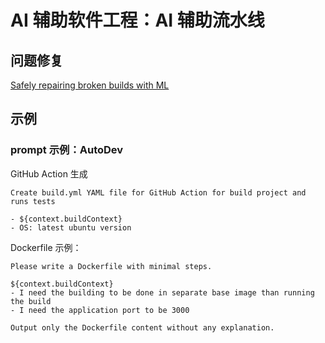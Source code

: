 #  AI 辅助软件工程：AI 辅助流水线

## 问题修复

[Safely repairing broken builds with ML](https://research.google/blog/safely-repairing-broken-builds-with-ml/)


## 示例

### prompt 示例：AutoDev

GitHub Action 生成

```Velocity
Create build.yml YAML file for GitHub Action for build project and runs tests

- ${context.buildContext}
- OS: latest ubuntu version
```

Dockerfile 示例：

```Velocity
Please write a Dockerfile with minimal steps.

${context.buildContext}
- I need the building to be done in separate base image than running the build
- I need the application port to be 3000

Output only the Dockerfile content without any explanation.
```

